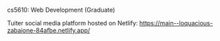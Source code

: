 cs5610: Web Development (Graduate)

Tuiter social media platform hosted on Netlify: https://main--loquacious-zabaione-84afbe.netlify.app/